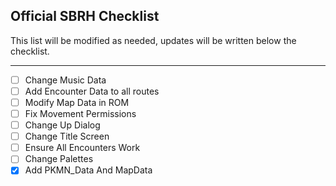 ## Official SBRH Checklist

This list will be modified as needed, updates will be written below the checklist.

-----
- [ ] Change Music Data
- [ ] Add Encounter Data to all routes
- [ ] Modify Map Data in ROM
- [ ] Fix Movement Permissions 
- [ ] Change Up Dialog
- [ ] Change Title Screen
- [ ] Ensure All Encounters Work
- [ ] Change Palettes
- [x] Add PKMN_Data And MapData
